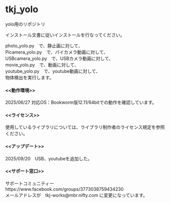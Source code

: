 # tkj_yolo
yolo用のリポジトリ


インストール文書に従いインストールを行なってください。<br>

photo_yolo.py　で、静止画に対して、<br>
Picamera_yolo.py　で、パイカメラ動画に対して、<br>
USBcamera_yolo.py　で、USBカメラ動画に対して、<br>
movie_yolo.py　で、動画に対して、<br>
youtube_yolo.py　で、youtube動画に対して、<br>
物体検出を実行します。<br>

<h4><<動作環境>></h4>
2025/06/27 対応OS：Bookworm版12.11/64bitでの動作を確認しています。<br>


<h4><<ライセンス>></h4>
使用しているライブラリについては、ライブラリ制作者のライセンス規定を参照ください。<br>


<h4><<アップデート>></h4>
2025/09/20　USB、youtubeを追加した。

<h4><<サポート窓口>></h4>
  サポートコミュニティー　https://www.facebook.com/groups/3773038759434230<br>
  メールアドレスが　tkj-works@mbr.nifty.com に変更になっています。<br>
